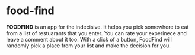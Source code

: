 # food-find
**FOODFIND** is an app for the indecisive. It helps you pick somewhere to eat from a list of restuarants that you enter. You can rate your experinece and leave a comment about it too. With a click of a button, FoodFind will randomly pick a place from your list and make the decision for you.
